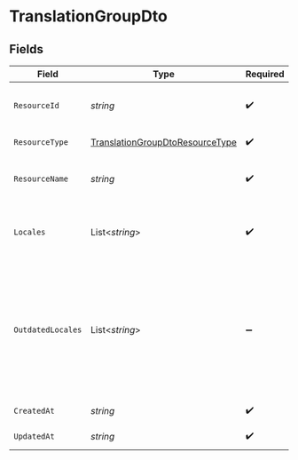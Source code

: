 # TranslationGroupDto


## Fields

| Field                                                                                                   | Type                                                                                                    | Required                                                                                                | Description                                                                                             | Example                                                                                                 |
| ------------------------------------------------------------------------------------------------------- | ------------------------------------------------------------------------------------------------------- | ------------------------------------------------------------------------------------------------------- | ------------------------------------------------------------------------------------------------------- | ------------------------------------------------------------------------------------------------------- |
| `ResourceId`                                                                                            | *string*                                                                                                | :heavy_check_mark:                                                                                      | Resource identifier (slugified ID)                                                                      | welcome-email                                                                                           |
| `ResourceType`                                                                                          | [TranslationGroupDtoResourceType](../../Models/Components/TranslationGroupDtoResourceType.md)           | :heavy_check_mark:                                                                                      | Resource type                                                                                           | workflow                                                                                                |
| `ResourceName`                                                                                          | *string*                                                                                                | :heavy_check_mark:                                                                                      | Resource name (e.g., workflow name)                                                                     | Welcome Email Workflow                                                                                  |
| `Locales`                                                                                               | List<*string*>                                                                                          | :heavy_check_mark:                                                                                      | Array of available locales for this resource                                                            | [<br/>"en_US",<br/>"es_ES",<br/>"fr_FR"<br/>]                                                           |
| `OutdatedLocales`                                                                                       | List<*string*>                                                                                          | :heavy_minus_sign:                                                                                      | Locales that are outdated compared to the default locale (only present when there are outdated locales) | [<br/>"es_ES",<br/>"fr_FR"<br/>]                                                                        |
| `CreatedAt`                                                                                             | *string*                                                                                                | :heavy_check_mark:                                                                                      | Creation timestamp                                                                                      | 2024-01-01T00:00:00.000Z                                                                                |
| `UpdatedAt`                                                                                             | *string*                                                                                                | :heavy_check_mark:                                                                                      | Last update timestamp                                                                                   | 2024-01-01T00:00:00.000Z                                                                                |